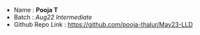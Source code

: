 * Name : **Pooja T**
* Batch : *Aug22 Intermediate*
* Github Repo Link : https://github.com/pooja-thalur/May23-LLD